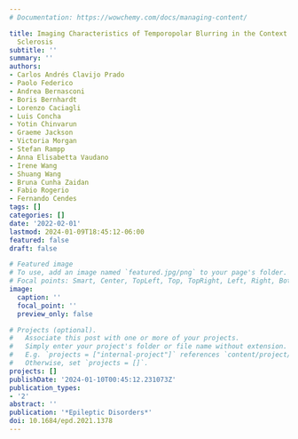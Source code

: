 ```yaml
---
# Documentation: https://wowchemy.com/docs/managing-content/

title: Imaging Characteristics of Temporopolar Blurring in the Context of Hippocampal
  Sclerosis
subtitle: ''
summary: ''
authors:
- Carlos Andrés Clavijo Prado
- Paolo Federico
- Andrea Bernasconi
- Boris Bernhardt
- Lorenzo Caciagli
- Luis Concha
- Yotin Chinvarun
- Graeme Jackson
- Victoria Morgan
- Stefan Rampp
- Anna Elisabetta Vaudano
- Irene Wang
- Shuang Wang
- Bruna Cunha Zaidan
- Fabio Rogerio
- Fernando Cendes
tags: []
categories: []
date: '2022-02-01'
lastmod: 2024-01-09T18:45:12-06:00
featured: false
draft: false

# Featured image
# To use, add an image named `featured.jpg/png` to your page's folder.
# Focal points: Smart, Center, TopLeft, Top, TopRight, Left, Right, BottomLeft, Bottom, BottomRight.
image:
  caption: ''
  focal_point: ''
  preview_only: false

# Projects (optional).
#   Associate this post with one or more of your projects.
#   Simply enter your project's folder or file name without extension.
#   E.g. `projects = ["internal-project"]` references `content/project/deep-learning/index.md`.
#   Otherwise, set `projects = []`.
projects: []
publishDate: '2024-01-10T00:45:12.231073Z'
publication_types:
- '2'
abstract: ''
publication: '*Epileptic Disorders*'
doi: 10.1684/epd.2021.1378
---
```

